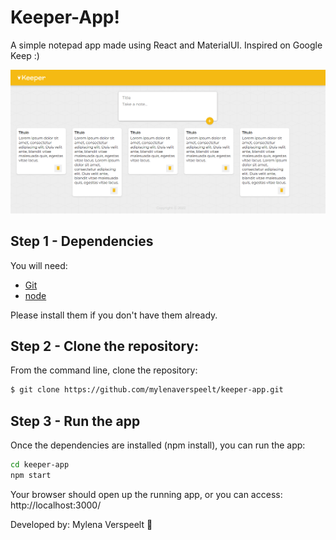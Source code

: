 # Keeper-App!

A simple notepad app made using React and MaterialUI.
Inspired on Google Keep :)


<img src="./public/read-me-img.png"/>


## Step 1 - Dependencies

You will need:

* [Git](http://git-scm.com/downloads)
* [node](https://nodejs.org/) 

Please install them if you don't have them already.

## Step 2 - Clone the repository:

From the command line, clone the repository:

```sh
$ git clone https://github.com/mylenaverspeelt/keeper-app.git
```

## Step 3 - Run the app

Once the dependencies are installed (npm install), you can run the app:

```sh
cd keeper-app
npm start
```
Your browser should open up the running app, or you can access: http://localhost:3000/

Developed by: Mylena Verspeelt 🦜
 
